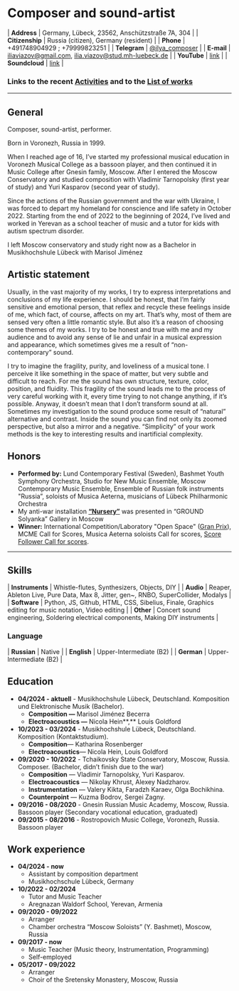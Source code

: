 # Composer and sound-artist

| **Address** | Germany, Lübeck, 23562, Anschützstraße 7A, 304 |
| **Citizenship** | Russia (citizen), Germany (resident) |
| **Phone** | +491748904929 ; +79999823251 |
| **Telegram** | [@ilya_composer](http://t.me/ilya_composer) |
| **E-mail** | iliaviazov@gmail.com, ilia.viazov@stud.mh-luebeck.de |
| **YouTube** | [link](https://www.youtube.com/channel/UCxRh8bEg2bSJ1_iSznb75CA) |
| **Soundcloud** | [link](https://soundcloud.com/ilya-vyazov?utm_source=clipboard&utm_medium=text&utm_campaign=social_sharing) |

### Links to the recent [Activities](activities.md) and to the [List of works](works.md) 

---

## General

Composer, sound-artist, performer.

Born in Voronezh, Russia in 1999.

When I reached age of 16, I’ve started my professional musical education in Voronezh Musical College as a bassoon player, and then continued it in Music College after Gnesin family, Moscow. After I entered the Moscow Conservatory and studied composition with Vladimir Tarnopolsky (first year of study) and Yuri Kasparov (second year of study). 

Since the actions of the Russian government and the war with Ukraine, I was forced to depart my homeland for conscience and life safety in October 2022. Starting from the end of 2022 to the beginning of 2024, I’ve lived and worked in Yerevan as a school teacher of music and a tutor for kids with autism spectrum disorder.

I left Moscow conservatory and study right now as a Bachelor in Musikhochshule Lübeck with Marisol Jiménez

## Artistic statement

Usually, in the vast majority of my works, I try to express interpretations and conclusions of my life experience. I should be honest, that I’m fairly sensitive and emotional person, that reflex and recycle these feelings inside of me, which fact, of course, affects on my art. That’s why, most of them are sensed very often a little romantic style. But also it’s a reason of choosing some themes of my works. I try to be honest and true with me and my audience and to avoid any sense of lie and unfair in a musical expression and appearance, which sometimes gives me a result of “non-contemporary” sound.

I try to imagine the fragility, purity, and loveliness of a musical tone. I perceive it like something in the space of matter, but very subtle and difficult to reach. For me the sound has own structure, texture, color, position, and fluidity. This fragility of the sound leads me to the process of very careful working with it, every time trying to not change anything, if it’s possible. Anyway, it doesn’t mean that I don’t transform sound at all. Sometimes my investigation to the sound produce some result of “natural” alternative and contrast. Inside the sound you can find not only its zoomed perspective, but also a mirror and a negative. “Simplicity” of your work methods is the key to interesting results and inartificial complexity.

## Honors

- **Performed by:** Lund Contemporary Festival (Sweden), Bashmet Youth Symphony Orchestra, Studio for New Music Ensemble, Moscow Contemporary Music Ensemble, Ensemble of Russian folk instruments "Russia”, soloists of Musica Aeterna, musicians of Lübeck Philharmonic Orchestra
- My anti-war installation [**“Nursery”**](https://youtu.be/kzFQqdl6KeU) was presented in “GROUND Solyanka” Gallery in Moscow
- **Winner:** International Competition/Laboratory "Open Space" ([Gran Prix](https://soundcloud.com/ilya-vyazov/arabidopsis-thaliana-for-keyboard-psaltery-and-ensemble-of-russian-folk-instruments?si=363f562721be4252abfe491cedf1857f&utm_source=clipboard&utm_medium=text&utm_campaign=social_sharing)), MCME Call for Scores, Musica Aeterna soloists Call for scores, [Score Follower Call for scores](https://youtu.be/pYCu6mCMjS0?si=rD4_0kzWmsfprVUu).

---

## Skills

| **Instruments** | Whistle-flutes, Synthesizers, Objects, DIY |
| **Audio** | Reaper, Ableton Live, Pure Data, Max 8, Jitter, gen~, RNBO, SuperCollider, Modalys |
| **Software** | Python, JS, Github, HTML, CSS, Sibelius, Finale, Graphics editing for music notation, Video editing |
| **Other** | Concert sound engineering, Soldering electrical components, Making DIY instruments |

### Language

| **Russian** | Native |
| **English** | Upper-Intermediate (B2) |
| **German** | Upper-Intermediate (B2) |


## Education

- **04/2024 - aktuell** - Musikhochshule Lübeck, Deutschland. Komposition und Elektronische Musik (Bachelor).
    - **Composition —** Marisol Jiménez Becerra
    - **Electroacoustics —** Nicola Hein**,** Louis Goldford
- **10/2023 - 03/2024** - Musikhochshule Lübeck, Deutschland. Komposition (Kontaktstudium).
    - **Composition**— Katharina Rosenberger
    - **Electroacoustics**— Nicola Hein, Louis Goldford
- **09/2020 - 10/2022** - Tchaikovsky State Conservatory, Moscow, Russia. Composer. (Bachelor, didn’t finish due to the war)
    - **Composition** — Vladimir Tarnopolsky, Yuri Kasparov.
    - **Electroacoustics** — Nikolay Khrust, Alexey Nadzharov.
    - **Instrumentation** — Valery Kikta, Faradzh Karaev, Olga Bochikhina.
    - **Counterpoint** — Kuzma Bodrov, Sergei Zagny.
- **09/2016 - 08/2020** - Gnesin Russian Music Academy, Moscow, Russia. Bassoon player (Secondary vocational education, graduated)
- **09/2015 - 08/2016** - Rostropovich Music College, Voronezh, Russia. Bassoon player

## Work experience

- **04/2024 - now**
    - Assistant by composition department
    - Musikhochschule Lübeck, Germany
- **10/2022 - 02/2024**
    - Tutor and Music Teacher
    - Aregnazan Waldorf School, Yerevan, Armenia
- **09/2020 - 09/2022**
    - Arranger
    - Chamber orchestra “Moscow Soloists” (Y. Bashmet), Moscow, Russia
- **09/2017 - now**
    - Music Teacher (Music theory, Instrumentation, Programming)
    - Self-employed
- **05/2017 - 09/2022**
    - Arranger
    - Choir of the Sretensky Monastery, Moscow, Russia
